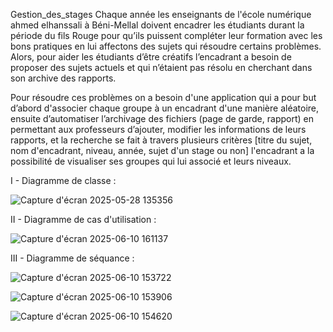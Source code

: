  Gestion_des_stages
    Chaque année les enseignants de l'école numérique ahmed elhanssali à Béni-Mellal doivent encadrer les étudiants durant la période du fils Rouge pour
qu’ils puissent compléter leur formation avec les bons pratiques en lui affectons des sujets qui résoudre certains problèmes.
Alors, pour aider les étudiants d’être créatifs l’encadrant a besoin de proposer des sujets actuels et qui n’étaient pas résolu en cherchant dans son archive des rapports.

   Pour résoudre ces problèmes on a besoin d'une application qui a pour but d’abord d'associer chaque groupe à un encadrant d'une manière aléatoire, 
ensuite d’automatiser l’archivage des fichiers (page de garde, rapport) en permettant aux professeurs d’ajouter,
modifier les informations de leurs rapports, et la recherche se fait à travers plusieurs critères [titre du sujet, nom d'encadrant, niveau, année, sujet d'un stage ou non]
l'encadrant a la possibilité de visualiser ses groupes qui lui associé et leurs niveaux.

I - Diagramme de classe :

![Capture d'écran 2025-05-28 135356](https://github.com/user-attachments/assets/fa328ced-2808-47fa-82c2-0681eb6efbc5)

II - Diagramme de cas d'utilisation :

![Capture d'écran 2025-06-10 161137](https://github.com/user-attachments/assets/f368961d-1d48-4ee8-96ed-ab66a3cbe002)


III - Diagramme de séquance :

![Capture d'écran 2025-06-10 153722](https://github.com/user-attachments/assets/49452a16-dffe-4f29-98cc-5a92f523c141)

![Capture d'écran 2025-06-10 153906](https://github.com/user-attachments/assets/5338593d-d0a2-4cea-831c-cf95d8c63c36)

![Capture d'écran 2025-06-10 154620](https://github.com/user-attachments/assets/f9babcf1-3a23-49aa-b2dd-302935407ba7)







